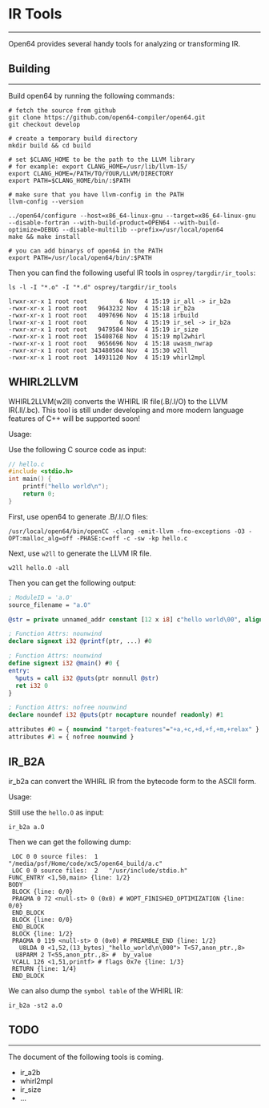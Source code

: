 # IR Tools
---
Open64 provides several handy tools for analyzing or transforming IR.

## Building
---
Build open64 by running the following commands:
```shell
# fetch the source from github
git clone https://github.com/open64-compiler/open64.git
git checkout develop

# create a temporary build directory
mkdir build && cd build

# set $CLANG_HOME to be the path to the LLVM library
# for example: export CLANG_HOME=/usr/lib/llvm-15/
export CLANG_HOME=/PATH/TO/YOUR/LLVM/DIRECTORY
export PATH=$CLANG_HOME/bin/:$PATH

# make sure that you have llvm-config in the PATH
llvm-config --version

../open64/configure --host=x86_64-linux-gnu --target=x86_64-linux-gnu --disable-fortran --with-build-product=OPEN64 --with-build-optimize=DEBUG --disable-multilib --prefix=/usr/local/open64
make && make install

# you can add binarys of open64 in the PATH
export PATH=/usr/local/open64/bin/:$PATH
```

Then you can find the following useful IR tools in `osprey/targdir/ir_tools`:
```shell
ls -l -I "*.o" -I "*.d" osprey/targdir/ir_tools

lrwxr-xr-x 1 root root         6 Nov  4 15:19 ir_all -> ir_b2a
-rwxr-xr-x 1 root root   9643232 Nov  4 15:18 ir_b2a
-rwxr-xr-x 1 root root   4097696 Nov  4 15:18 irbuild
lrwxr-xr-x 1 root root         6 Nov  4 15:19 ir_sel -> ir_b2a
-rwxr-xr-x 1 root root   9479584 Nov  4 15:19 ir_size
-rwxr-xr-x 1 root root  15408768 Nov  4 15:19 mpl2whirl
-rwxr-xr-x 1 root root   9656696 Nov  4 15:18 uwasm_nwrap
-rwxr-xr-x 1 root root 343480504 Nov  4 15:30 w2ll
-rwxr-xr-x 1 root root  14931120 Nov  4 15:19 whirl2mpl
```

## WHIRL2LLVM
WHIRL2LLVM(w2ll) converts the WHIRL IR file(.B/.I/O) to the LLVM IR(.ll/.bc). This tool is still under developing and more modern language features of C++ will be supported soon!

Usage:

Use the following C source code as input:
```c
// hello.c
#include <stdio.h>
int main() {
    printf("hello world\n");
    return 0;
}
```

First, use open64 to generate .B/.I/.O files:
```shell
/usr/local/open64/bin/openCC -clang -emit-llvm -fno-exceptions -O3 -OPT:malloc_alg=off -PHASE:c=off -c -sw -kp hello.c
```

Next, use `w2ll` to generate the LLVM IR file.
```shell
w2ll hello.O -all
```
Then you can get the following output:

```llvm
; ModuleID = 'a.O'
source_filename = "a.O"

@str = private unnamed_addr constant [12 x i8] c"hello world\00", align 1

; Function Attrs: nounwind
declare signext i32 @printf(ptr, ...) #0

; Function Attrs: nounwind
define signext i32 @main() #0 {
entry:
  %puts = call i32 @puts(ptr nonnull @str)
  ret i32 0
}

; Function Attrs: nofree nounwind
declare noundef i32 @puts(ptr nocapture noundef readonly) #1

attributes #0 = { nounwind "target-features"="+a,+c,+d,+f,+m,+relax" }
attributes #1 = { nofree nounwind }
```

## IR_B2A
ir_b2a can convert the WHIRL IR from the bytecode form to the ASCII form.

Usage:

Still use the `hello.O` as input:
```shell
ir_b2a a.O
```

Then we can get the following dump:
```
 LOC 0 0 source files:	1	"/media/psf/Home/code/xc5/open64_build/a.c"
 LOC 0 0 source files:	2	"/usr/include/stdio.h"
FUNC_ENTRY <1,50,main> {line: 1/2}
BODY
 BLOCK {line: 0/0}
 PRAGMA 0 72 <null-st> 0 (0x0) # WOPT_FINISHED_OPTIMIZATION {line: 0/0}
 END_BLOCK
 BLOCK {line: 0/0}
 END_BLOCK
 BLOCK {line: 1/2}
 PRAGMA 0 119 <null-st> 0 (0x0) # PREAMBLE_END {line: 1/2}
   U8LDA 0 <1,52,(13_bytes)_"hello_world\n\000"> T<57,anon_ptr.,8>
  U8PARM 2 T<55,anon_ptr.,8> #  by_value
 VCALL 126 <1,51,printf> # flags 0x7e {line: 1/3}
 RETURN {line: 1/4}
 END_BLOCK
```

We can also dump the `symbol table` of the WHIRL IR:
```shell
ir_b2a -st2 a.O
```

## TODO
---
The document of the following tools is coming.
- ir_a2b
- whirl2mpl
- ir_size
- ...


